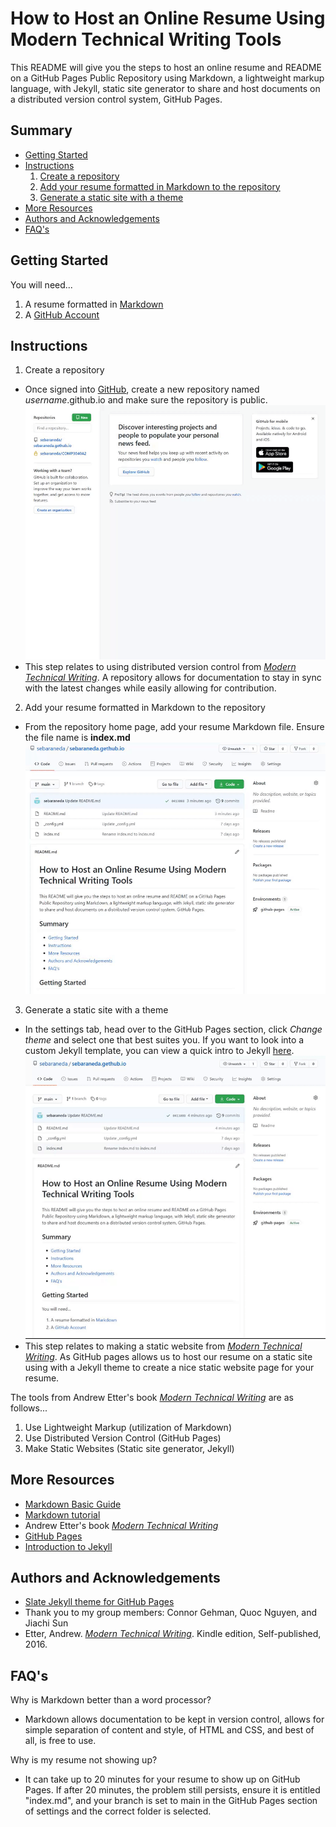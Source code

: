 # How to Host an Online Resume Using Modern Technical Writing Tools

This README will give you the steps to host an online resume and README on a GitHub Pages Public Repository using Markdown, a lightweight markup language, with Jekyll, static site generator to share and host documents on a distributed version control system, GitHub Pages.

## Summary

  - [Getting Started](#getting-started)
  - [Instructions](#instructions)
      1. [Create a repository](#create-a-repository)
      2. [Add your resume formatted in Markdown to the repository](#add-your-resume-formatted-in-markdown-to-the-repository)
      3. [Generate a static site with a theme](#generate-a-static-site-with-a-theme)
  - [More Resources](#more-resources)
  - [Authors and Acknowledgements](#authors-and-acknowledgements)
  - [FAQ's](#FAQ's)

## Getting Started
You will need... 
1. A resume formatted in [Markdown](https://www.markdownguide.org/basic-syntax)
2. A [GitHub Account](https://github.com/join)

## Instructions

1. Create a repository
 - Once signed into [GitHub](https://github.com/), create a new repository named _username_.github.io and make sure the repository is public.
  ![Creating a repository](https://github.com/sebaraneda/sebaraneda.gethub.io/blob/main/Step%201.gif)
 - This step relates to using distributed version control from _[Modern Technical Writing][1]_. A repository allows for documentation to stay in sync with the latest changes while easily allowing for contribution.

2. Add your resume formatted in Markdown to the repository
 - From the repository home page, add your resume Markdown file. Ensure the file name is **index.md**
   ![](https://github.com/sebaraneda/sebaraneda.gethub.io/blob/main/Step%202.gif)
3. Generate a static site with a theme
- In the settings tab, head over to the GitHub Pages section, click _Change theme_ and select one that best suites you. If you want to look into a custom Jekyll template, you can view a quick intro to Jekyll [here](https://www.mikedane.com/static-site-generators/jekyll/).
  ![](https://github.com/sebaraneda/sebaraneda.gethub.io/blob/main/Step%203.gif)
- This step relates to making a static website from _[Modern Technical Writing][1]_. As GitHub pages allows us to host our resume on a static site using with a Jekyll theme to create a nice static website page for your resume.

The tools from Andrew Etter's book _[Modern Technical Writing][1]_ are as follows...

 1. Use Lightweight Markup (utilization of Markdown)
 2. Use Distributed Version Control (GitHub Pages)
 3. Make Static Websites (Static site generator, Jekyll)

[1]: <https://www.amazon.ca/Modern-Technical-Writing-Introduction-Documentation-ebook/dp/B01A2QL9SS> "Etter, Andrew. Modern Technical Writing. Kindle edition, Self-published, 2016."

## More Resources
 - [Markdown Basic Guide](https://www.markdownguide.org/basic-syntax)
 - [Markdown tutorial](https://www.markdowntutorial.com/)
 - Andrew Etter's book _[Modern Technical Writing](https://www.amazon.ca/Modern-Technical-Writing-Introduction-Documentation-ebook/dp/B01A2QL9SS)_
 - [GitHub Pages](https://pages.github.com/)
 - [Introduction to Jekyll](https://www.mikedane.com/static-site-generators/jekyll/)

## Authors and Acknowledgements
  - [Slate Jekyll theme for GitHub Pages](https://github.com/pages-themes/slate)
  - Thank you to my group members: Connor Gehman, Quoc Nguyen, and Jiachi Sun
  - Etter, Andrew. _[Modern Technical Writing](https://www.amazon.ca/Modern-Technical-Writing-Introduction-Documentation-ebook/dp/B01A2QL9SS)_. Kindle edition, Self-published, 2016.

## FAQ's
Why is Markdown better than a word processor?
 - Markdown allows documentation to be kept in version control, allows for simple separation of content and style, of HTML and CSS, and best of all, is free to use.

Why is my resume not showing up?
 - It can take up to 20 minutes for your resume to show up on GitHub Pages. If after 20 minutes, the problem still persists, ensure it is entitled "index.md", and your branch is set to main in the GitHub Pages section of settings and the correct folder is selected.
